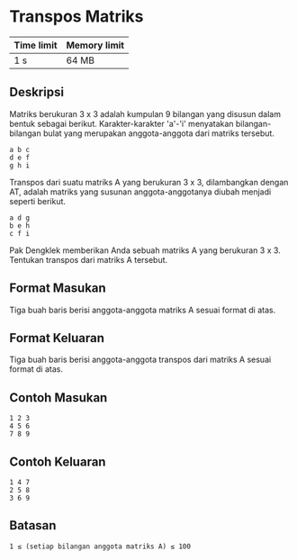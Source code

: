 # Transpos Matriks

Time limit | Memory limit
---------- | ------------
1 s | 64 MB

## Deskripsi
Matriks berukuran 3 x 3 adalah kumpulan 9 bilangan yang disusun dalam bentuk sebagai berikut. Karakter-karakter 'a'-'i' menyatakan bilangan-bilangan bulat yang merupakan anggota-anggota dari matriks tersebut.

    a b c
    d e f
    g h i
Transpos dari suatu matriks A yang berukuran 3 x 3, dilambangkan dengan AT, adalah matriks yang susunan anggota-anggotanya diubah menjadi seperti berikut.

    a d g
    b e h
    c f i
Pak Dengklek memberikan Anda sebuah matriks A yang berukuran 3 x 3. Tentukan transpos dari matriks A tersebut.

## Format Masukan
Tiga buah baris berisi anggota-anggota matriks A sesuai format di atas.

## Format Keluaran
Tiga buah baris berisi anggota-anggota transpos dari matriks A sesuai format di atas.

## Contoh Masukan
    1 2 3
    4 5 6
    7 8 9
## Contoh Keluaran
    1 4 7
    2 5 8
    3 6 9
## Batasan
    1 ≤ (setiap bilangan anggota matriks A) ≤ 100
